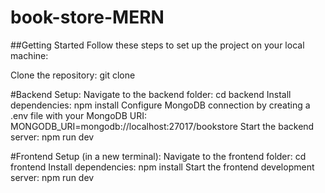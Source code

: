 ﻿# book-store-MERN
##Getting Started
Follow these steps to set up the project on your local machine:

Clone the repository: git clone

#Backend Setup:
Navigate to the backend folder: cd backend
Install dependencies: npm install
Configure MongoDB connection by creating a .env file with your MongoDB URI: MONGODB_URI=mongodb://localhost:27017/bookstore
Start the backend server: npm run dev

#Frontend Setup (in a new terminal):
Navigate to the frontend folder: cd frontend
Install dependencies: npm install
Start the frontend development server: npm run dev
